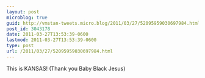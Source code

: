 ```yaml
---
layout: post
microblog: true
guid: http://vmstan-tweets.micro.blog/2011/03/27/52095959030697984.html
post_id: 3043178
date: 2011-03-27T13:53:39-0600
lastmod: 2011-03-27T13:53:39-0600
type: post
url: /2011/03/27/52095959030697984.html
---
```

This is KANSAS! (Thank you Baby Black Jesus)
